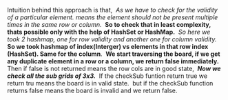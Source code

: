Intuition behind this approach is that,
​
*As we have to check for the validity of a particular element.
means the element should not be present multiple times in the same row or column.*
​
**So to check that in least complexity, thats possible only with the help of HashSet or HashMap.**
​
*So here we took 2 hashmap, one for row validity
and another one for column validity.*
​
**So we took hashmap of index(Interger) vs elements in that row index (HashSet).
Same for the column**.
​
**We start traversing the board, if we get any duplicate element in a row or a column, we return false immediately.**
​
Then if false is not returned means the row cols are in good state,
​
***Now we check all the sub grids of 3x3.***
​
If the checkSub funtion return true we return tru means the board is in valid state.
​
but if the checkSub function returns false means the board is invalid and we return false.